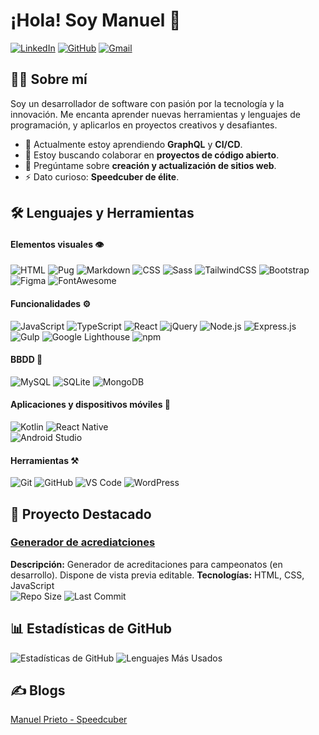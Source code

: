 # ¡Hola! Soy Manuel 👋

[![LinkedIn](https://img.shields.io/badge/LinkedIn-blue?style=flat-square&logo=linkedin&logoColor=white&link=https://www.linkedin.com/in/tu-perfil/)](https://www.linkedin.com/in/manuelprietodeanton/)
[![GitHub](https://img.shields.io/badge/GitHub-black?style=flat-square&logo=github&logoColor=white&link=https://github.com/tu-usuario/)](https://github.com/manurubik/)
[![Gmail](https://img.shields.io/badge/Email-D14836?style=flat-square&logo=gmail&logoColor=white)](mailto:manuelprietodeanton@gmail.com)

## 👨‍💻 Sobre mí 
Soy un desarrollador de software con pasión por la tecnología y la innovación. Me encanta aprender nuevas herramientas y lenguajes de programación, y aplicarlos en proyectos creativos y desafiantes.

- 🌱 Actualmente estoy aprendiendo **GraphQL** y **CI/CD**.
- 👯 Estoy buscando colaborar en **proyectos de código abierto**.
- 💬 Pregúntame sobre **creación y actualización de sitios web**.
- ⚡ Dato curioso: **Speedcuber de élite**.


## 🛠️ Lenguajes y Herramientas

#### Elementos visuales 👁️
![HTML](https://img.shields.io/badge/HTML-E34F26?style=for-the-badge&logo=html5&logoColor=white)
![Pug](https://img.shields.io/badge/Pug-A86454?style=for-the-badge&logo=pug&logoColor=white)
![Markdown](https://img.shields.io/badge/Markdown-000000?style=for-the-badge&logo=markdown&logoColor=white)
![CSS](https://img.shields.io/badge/CSS-1572B6?style=for-the-badge&logo=css3&logoColor=white)
![Sass](https://img.shields.io/badge/Sass-CC6699?style=for-the-badge&logo=sass&logoColor=white)
![TailwindCSS](https://img.shields.io/badge/TailwindCSS-06B6D4?style=for-the-badge&logo=tailwind-css&logoColor=white)
![Bootstrap](https://img.shields.io/badge/Bootstrap-7952B3?style=for-the-badge&logo=bootstrap&logoColor=white)  
![Figma](https://img.shields.io/badge/Figma-F24E1E?style=for-the-badge&logo=figma&logoColor=white)
![FontAwesome](https://img.shields.io/badge/FontAwesome-339AF0?style=for-the-badge&logo=font-awesome&logoColor=white)

#### Funcionalidades ⚙️
![JavaScript](https://img.shields.io/badge/JavaScript-F7DF1E?style=for-the-badge&logo=javascript&logoColor=black)
![TypeScript](https://img.shields.io/badge/TypeScript-3178C6?style=for-the-badge&logo=typescript&logoColor=white)
![React](https://img.shields.io/badge/React-61DAFB?style=for-the-badge&logo=react&logoColor=black)
![jQuery](https://img.shields.io/badge/jQuery-0769AD?style=for-the-badge&logo=jquery&logoColor=white)
![Node.js](https://img.shields.io/badge/Node.js-339933?style=for-the-badge&logo=nodedotjs&logoColor=white)
![Express.js](https://img.shields.io/badge/Express.js-000000?style=for-the-badge&logo=express&logoColor=white)  
![Gulp](https://img.shields.io/badge/Gulp-CF4647?style=for-the-badge&logo=gulp&logoColor=white)
![Google Lighthouse](https://img.shields.io/badge/Google%20Lighthouse-F44B21?style=for-the-badge&logo=lighthouse&logoColor=white)
![npm](https://img.shields.io/badge/npm-CB3837?style=for-the-badge&logo=npm&logoColor=white)

#### BBDD 📅
![MySQL](https://img.shields.io/badge/MySQL-4479A1?style=for-the-badge&logo=mysql&logoColor=white)
![SQLite](https://img.shields.io/badge/SQLite-003B57?style=for-the-badge&logo=sqlite&logoColor=white)
![MongoDB](https://img.shields.io/badge/MongoDB-47A248?style=for-the-badge&logo=mongodb&logoColor=white)  

#### Aplicaciones y dispositivos móviles 📱
![Kotlin](https://img.shields.io/badge/Kotlin-0095D5?style=for-the-badge&logo=kotlin&logoColor=white)
![React Native](https://img.shields.io/badge/React%20Native-61DAFB?style=for-the-badge&logo=react&logoColor=black)  
![Android Studio](https://img.shields.io/badge/Android%20Studio-3DDC84?style=for-the-badge&logo=android-studio&logoColor=white)  

#### Herramientas ⚒️
![Git](https://img.shields.io/badge/Git-F05032?style=for-the-badge&logo=git&logoColor=white)
![GitHub](https://img.shields.io/badge/GitHub-181717?style=for-the-badge&logo=github&logoColor=white)
![VS Code](https://img.shields.io/badge/VS%20Code-007ACC?style=for-the-badge&logo=visual-studio-code&logoColor=white)
![WordPress](https://img.shields.io/badge/WordPress-21759B?style=for-the-badge&logo=wordpress&logoColor=white)  


## 🌟 Proyecto Destacado

### [Generador de acrediatciones](https://github.com/manurubik/accreditation-generator)
**Descripción:** Generador de acreditaciones para campeonatos (en desarrollo). Dispone de vista previa editable.
**Tecnologías:** HTML, CSS, JavaScript  
![Repo Size](https://img.shields.io/github/repo-size/manurubik/accreditation-generator)
![Last Commit](https://img.shields.io/github/last-commit/manurubik/accreditation-generator)


## 📊 Estadísticas de GitHub

![Estadísticas de GitHub](https://github-readme-stats.vercel.app/api?username=manurubik&show_icons=true&theme=tokyonight)
![Lenguajes Más Usados](https://github-readme-stats.vercel.app/api/top-langs/?username=manurubik&layout=compact&theme=tokyonight)


## ✍️ Blogs
[Manuel Prieto - Speedcuber](https://manurubik.wordpress.com/)



